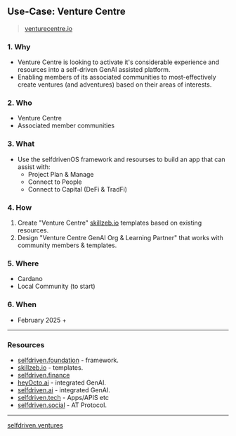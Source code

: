 ## Use-Case: Venture Centre

> [venturecentre.io](https://venturecentre.io)

### **1. Why**
- Venture Centre is looking to activate it's considerable experience and resources into a self-driven GenAI assisted platform.
- Enabling members of its associated communities to most-effectively create ventures (and adventures) based on their areas of interests.

### **2. Who**
- Venture Centre
- Associated member communities

### **3. What**
- Use the selfdrivenOS framework and resourses to build an app that can assist with:
    - Project Plan & Manage
    - Connect to People
    - Connect to Capital (DeFi & TradFi)

### **4. How**
1. Create "Venture Centre" [skillzeb.io](https://skillzeb.io) templates based on existing resources.
2. Design "Venture Centre GenAI Org & Learning Partner" that works with community members & templates.

### **5. Where**
- Cardano
- Local Community (to start)

### **6. When**
- February 2025 +

----

### Resources
- [selfdriven.foundation](https://selfdriven.foundation) - framework.
- [skillzeb.io](https://skillseb.io) - templates.
- [selfdriven.finance](https://selfdriven.finance)
- [heyOcto.ai](https://heyocto.ai) - integrated GenAI.
- [selfdriven.ai](https://selfdriven.ai) - integrated GenAI.
- [selfdriven.tech](https://selfdriven.tech) - Apps/APIS etc
- [selfdriven.social](https://selfdriven.social) - AT Protocol.

----
[selfdriven.ventures](https://selfdriven.ventures)


